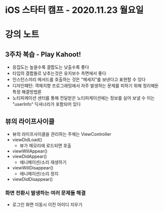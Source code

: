 # iOS 스타터 캠프 - 2020.11.23 월요일

# 강의 노트

## 3주차 복습 - Play Kahoot!

- 응집도는 높을수록 결합도는 낮출수록 좋다
- 타입의 결합돌르 낮추는것은 유지보수 측면에서 좋다
- 인스턴스끼리 메서드를 호출하는 것은 "메세지"를 보낸다고 표현할 수 있다
- 디자인패턴: 객체지향 프로그래밍에서 자주 발생하는 문제를 피하기 위해 정리해둔 특정 해결방법론
- 노티피케이션 센터를 통해 전달받은 노티피케이션에는 정보를 실어 보낼 수 이는 "userInfo" 딕셔너리가 포함되어 있다

## 뷰의 라이프사이클

- 뷰의 라이프사이클을 관리하는 주체는 ViewController
- viewDidLoad()
    - 뷰가 메모리에 로드되면 호출
- viewWillAppear()
- viewDidAppear()
    - 애니메이션/소리 재생하기
- viewWillDisappear()
    - 애니메이션/소리 정지
- viewDidDisappear()

### 화면 전환시 발생하는 여러 문제들 해결

- 로그인 화면 이동시 이전 아이디 지우기